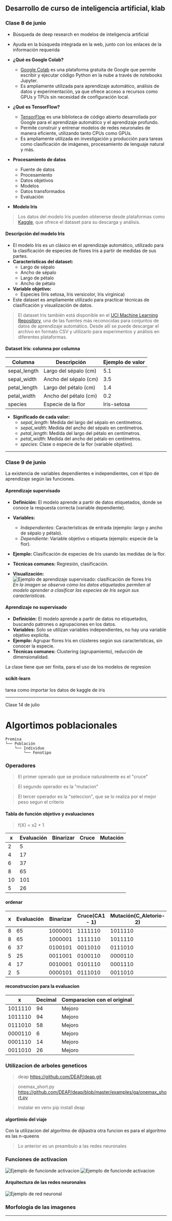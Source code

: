 ## Desarrollo de curso de inteligencia artificial, klab

### Clase 8 de junio
- Búsqueda de deep research en modelos de inteligencia artificial
- Ayuda en la búsqueda integrada en la web, junto con los enlaces de la información requerida

- **¿Qué es Google Colab?**
    - [Google Colab](https://colab.research.google.com/) es una plataforma gratuita de Google que permite escribir y ejecutar código Python en la nube a través de notebooks Jupyter.
    - Es ampliamente utilizada para aprendizaje automático, análisis de datos y experimentación, ya que ofrece acceso a recursos como GPUs y TPUs sin necesidad de configuración local.

- **¿Qué es TensorFlow?**
    - [TensorFlow](https://www.tensorflow.org/) es una biblioteca de código abierto desarrollada por Google para el aprendizaje automático y el aprendizaje profundo.
    - Permite construir y entrenar modelos de redes neuronales de manera eficiente, utilizando tanto CPUs como GPUs.
    - Es ampliamente utilizada en investigación y producción para tareas como clasificación de imágenes, procesamiento de lenguaje natural y más.

- **Procesamiento de datos**
    - Fuente de datos
    - Procesamiento
    - Datos objetivos
    - Modelos
    - Datos transformados
    - Evaluación

- **Modelo Iris**  
> Los datos del modelo Iris pueden obtenerse desde plataformas como [Kaggle](https://www.kaggle.com/), que ofrece el dataset para su descarga y análisis.

#### Descripción del modelo Iris

- El modelo Iris es un clásico en el aprendizaje automático, utilizado para la clasificación de especies de flores Iris a partir de medidas de sus partes.
- **Características del dataset:**
    - Largo de sépalo 
    - Ancho de sépalo
    - Largo de pétalo
    - Ancho de pétalo
- **Variable objetivo:**
    - Especies (Iris setosa, Iris versicolor, Iris virginica)
- Este dataset es ampliamente utilizado para practicar técnicas de clasificación y visualización de datos.

> El dataset Iris también está disponible en el [UCI Machine Learning Repository](https://archive.ics.uci.edu/ml/datasets/iris), una de las fuentes más reconocidas para conjuntos de datos de aprendizaje automático. Desde allí se puede descargar el archivo en formato CSV y utilizarlo para experimentos y análisis en diferentes plataformas.

#### Dataset Iris: columna por columna

| Columna           | Descripción                        | Ejemplo de valor |
|-------------------|------------------------------------|------------------|
| sepal_length      | Largo del sépalo (cm)              | 5.1              |
| sepal_width       | Ancho del sépalo (cm)              | 3.5              |
| petal_length      | Largo del pétalo (cm)              | 1.4              |
| petal_width       | Ancho del pétalo (cm)              | 0.2              |
| species           | Especie de la flor                 | Iris-setosa      |

- **Significado de cada valor:**
    - *sepal_length*: Medida del largo del sépalo en centímetros.
    - *sepal_width*: Medida del ancho del sépalo en centímetros.
    - *petal_length*: Medida del largo del pétalo en centímetros.
    - *petal_width*: Medida del ancho del pétalo en centímetros.
    - *species*: Clase o especie de la flor (variable objetivo).

---

### Clase 9 de junio

La existencia de variables dependientes e independientes, con el tipo de aprendizaje según las funciones.

#### Aprendizaje supervisado

- **Definición:** El modelo aprende a partir de datos etiquetados, donde se conoce la respuesta correcta (variable dependiente).
- **Variables:**
    - *Independientes*: Características de entrada (ejemplo: largo y ancho de sépalo y pétalo).
    - *Dependiente*: Variable objetivo o etiqueta (ejemplo: especie de la flor).
- **Ejemplo:** Clasificación de especies de Iris usando las medidas de la flor.
- **Técnicas comunes:** Regresión, clasificación.

- **Visualización:**  
    ![Ejemplo de aprendizaje supervisado: clasificación de flores Iris](https://upload.wikimedia.org/wikipedia/commons/5/56/Iris_dataset_scatterplot.svg)  
    *En la imagen se observa cómo los datos etiquetados permiten al modelo aprender a clasificar las especies de Iris según sus características.*

#### Aprendizaje no supervisado

- **Definición:** El modelo aprende a partir de datos no etiquetados, buscando patrones o agrupaciones en los datos.
- **Variables:** Solo se utilizan variables independientes, no hay una variable objetivo explícita.
- **Ejemplo:** Agrupar flores Iris en clústeres según sus características, sin conocer la especie.
- **Técnicas comunes:** Clustering (agrupamiento), reducción de dimensionalidad.

La clase tiene que ser finita, para el uso de los modelos de regresion

#### scikit-learn

tarea como importar los datos de kaggle de iris

---
Clase 14 de julio

# Algortimos poblacionales
```
Premisa
└── Población
    └── Individuo
        └── Fenotipo
```
### Operadores 

> El primer operado que se produce naturalmente es el "cruce"

> El segundo operador es la "mutacion"

> El tercer operador es la "seleccion", que se lo realiza por el mejor peso segun el criterio

#### Tabla de función objetivo y evaluaciones

> f(X) = x2 + 1

| x                | Evaluación | Binarizar | Cruce | Mutación |
|------------------|------------|-----------|-------|----------|
| 2                | 5          |           |       |          |
| 4                | 17         |           |       |          |
| 6                | 37         |           |       |          |
| 8                | 65         |           |       |          |
| 10               | 101        |           |       |          |
| 5                | 26         |           |       |          |

#### ordenar

| x                | Evaluación | Binarizar | Cruce(CA1 - 1) | Mutación(C_Aletorio-2)|
|------------------|------------|-----------|----------------|-----------------------|
| 8                | 65         | 1000001   | 1111110        | 1011110               |
| 8                | 65         | 1000001   | 1111110        | 1011110               |
| 6                | 37         | 0100101   | 0011010        | 0111010               |
| 5                | 25         | 0011001   | 0100110        | 0000110               |
| 4                | 17         | 0010001   | 0101110        | 0001110               |
| 2                | 5          | 0000101   | 0111010        | 0011010               |

#### reconstruccion para la evaluacion

| x                      | Decimal    | Comparacion con el original | 
|------------------------|------------|-----------------------------|
| 1011110                | 94         | Mejoro                      | 
| 1011110                | 94         | Mejoro                      | 
| 0111010                | 58         | Mejoro                      | 
| 0000110                | 6          | Mejoro                      | 
| 0001110                | 14         | Mejoro                      | 
| 0011010                | 26         | Mejoro                      | 

### Utilizacion de arboles geneticos

> deap
https://github.com/DEAP/deap.git

> onemax_short.py
https://github.com/DEAP/deap/blob/master/examples/ga/onemax_short.py

> instalar en venv
pip install deap


#### algortimio del viaje
Con la utilizacion del algoritmo de dijkastra
otra funcion es para el algoritmo es las n-queens

> Lo anterior es un preambulo a las redes neuronales

### Funciones de activacion
![Ejemplo de funcionde activacion](https://keepcoding.io/wp-content/uploads/2022/08/image-269.png)
![Ejemplo de funcionde activacion](https://keepcoding.io/wp-content/uploads/2022/08/image-268.png)

#### Arquitectura de las redes neuronales
![Ejemplo de red neuronal](https://d1.awsstatic.com/whatisimg/intro-gluon-1%20(1).ac2f31378926b5f99a4ba9d741c4aebe3b7a29e2.png)



### Morfologia de las imagenes

---